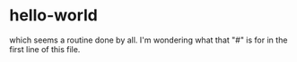 # hello-world
which seems a routine done by all.
I'm wondering what that "#" is for in the first line of this file.
